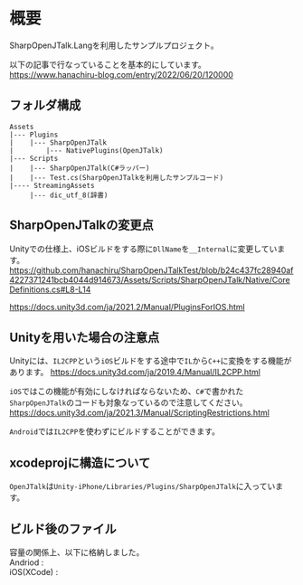 # 概要
SharpOpenJTalk.Langを利用したサンプルプロジェクト。
  
以下の記事で行なっていることを基本的にしています。  
https://www.hanachiru-blog.com/entry/2022/06/20/120000

## フォルダ構成
```
Assets
|--- Plugins
|    |--- SharpOpenJTalk
|        |--- NativePlugins(OpenJTalk)
|--- Scripts
|    |--- SharpOpenJTalk(C#ラッパー)
|    |--- Test.cs(SharpOpenJTalkを利用したサンプルコード)
|---- StreamingAssets
     |--- dic_utf_8(辞書)
```

## SharpOpenJTalkの変更点
Unityでの仕様上、iOSビルドをする際に<code>DllName</code>を<code>__Internal</code>に変更しています。
https://github.com/hanachiru/SharpOpenJTalkTest/blob/b24c437fc28940af4227371241bcb4044d914673/Assets/Scripts/SharpOpenJTalk/Native/CoreDefinitions.cs#L8-L14

https://docs.unity3d.com/ja/2021.2/Manual/PluginsForIOS.html

## Unityを用いた場合の注意点
Unityには、<code>IL2CPP</code>という<code>iOS</code>ビルドをする途中で<code>IL</code>から<code>C++</code>に変換をする機能があります。
https://docs.unity3d.com/ja/2019.4/Manual/IL2CPP.html

<code>iOS</code>ではこの機能が有効にしなければならないため、<code>C#</code>で書かれた<code>SharpOpenJTalk</code>のコードも対象なっているので注意してください。
https://docs.unity3d.com/ja/2021.3/Manual/ScriptingRestrictions.html

<code>Android</code>では<code>IL2CPP</code>を使わずにビルドすることができます。

## xcodeprojに構造について
<code>OpenJTalk</code>は<code>Unity-iPhone/Libraries/Plugins/SharpOpenJTalk</code>に入っています。

## ビルド後のファイル
容量の関係上、以下に格納しました。  
Andriod :   
iOS(XCode) :   
